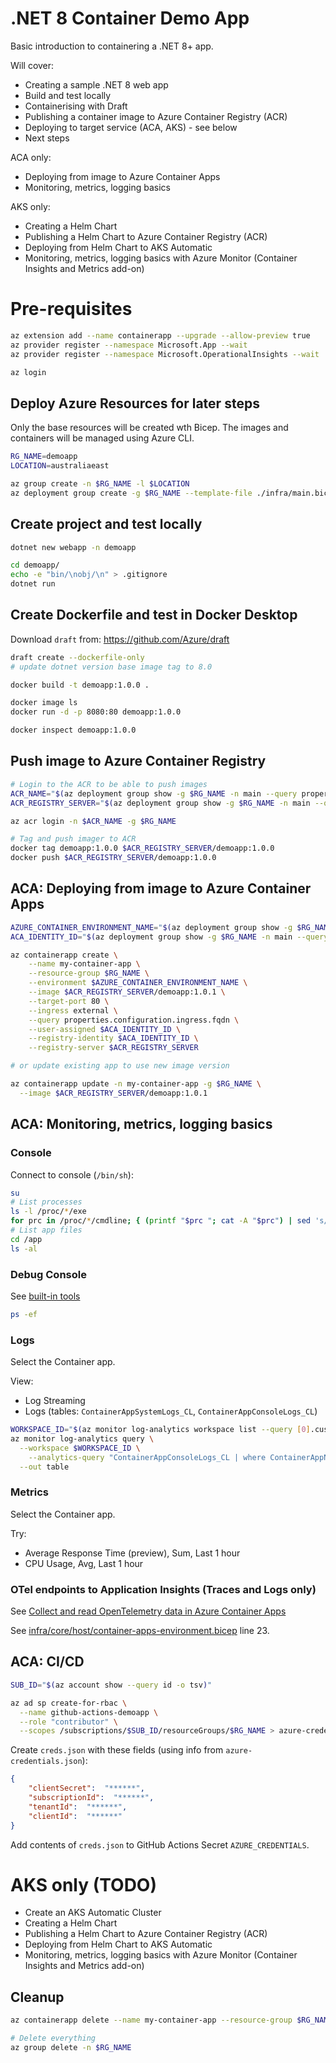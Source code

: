 # .NET 8 Container Demo App

Basic introduction to containering a .NET 8+ app.

Will cover:

- Creating a sample .NET 8 web app
- Build and test locally
- Containerising with Draft
- Publishing a container image to Azure Container Registry (ACR)
- Deploying to target service (ACA, AKS) - see below
- Next steps

ACA only:
- Deploying from image to Azure Container Apps
- Monitoring, metrics, logging basics

AKS only:
- Creating a Helm Chart
- Publishing a Helm Chart to Azure Container Registry (ACR)
- Deploying from Helm Chart to AKS Automatic
- Monitoring, metrics, logging basics with Azure Monitor (Container Insights and Metrics add-on)

# Pre-requisites

```sh
az extension add --name containerapp --upgrade --allow-preview true
az provider register --namespace Microsoft.App --wait
az provider register --namespace Microsoft.OperationalInsights --wait

az login
```

## Deploy Azure Resources for later steps

Only the base resources will be created wth Bicep.  The images and containers will be managed using Azure CLI.

```sh
RG_NAME=demoapp
LOCATION=australiaeast

az group create -n $RG_NAME -l $LOCATION
az deployment group create -g $RG_NAME --template-file ./infra/main.bicep --parameters @./infra/main.parameters.json
```

## Create project and test locally

```sh
dotnet new webapp -n demoapp

cd demoapp/
echo -e "bin/\nobj/\n" > .gitignore
dotnet run
```

## Create Dockerfile and test in Docker Desktop

Download `draft` from: https://github.com/Azure/draft

```sh
draft create --dockerfile-only
# update dotnet version base image tag to 8.0

docker build -t demoapp:1.0.0 .

docker image ls
docker run -d -p 8080:80 demoapp:1.0.0

docker inspect demoapp:1.0.0
```

## Push image to Azure Container Registry

```sh
# Login to the ACR to be able to push images
ACR_NAME="$(az deployment group show -g $RG_NAME -n main --query properties.outputs.azurE_CONTAINER_REGISTRY_NAME.value -o tsv)"
ACR_REGISTRY_SERVER="$(az deployment group show -g $RG_NAME -n main --query properties.outputs.azurE_CONTAINER_REGISTRY_ENDPOINT.value -o tsv)"

az acr login -n $ACR_NAME -g $RG_NAME

# Tag and push imager to ACR
docker tag demoapp:1.0.0 $ACR_REGISTRY_SERVER/demoapp:1.0.0
docker push $ACR_REGISTRY_SERVER/demoapp:1.0.0
```

## ACA: Deploying from image to Azure Container Apps

```sh
AZURE_CONTAINER_ENVIRONMENT_NAME="$(az deployment group show -g $RG_NAME -n main --query properties.outputs.azurE_CONTAINER_ENVIRONMENT_NAME.value -o tsv)"
ACA_IDENTITY_ID="$(az deployment group show -g $RG_NAME -n main --query properties.outputs.acA_IDENTITY_ID.value -o tsv)"

az containerapp create \
    --name my-container-app \
    --resource-group $RG_NAME \
    --environment $AZURE_CONTAINER_ENVIRONMENT_NAME \
    --image $ACR_REGISTRY_SERVER/demoapp:1.0.1 \
    --target-port 80 \
    --ingress external \
    --query properties.configuration.ingress.fqdn \
    --user-assigned $ACA_IDENTITY_ID \
    --registry-identity $ACA_IDENTITY_ID \
    --registry-server $ACR_REGISTRY_SERVER

# or update existing app to use new image version

az containerapp update -n my-container-app -g $RG_NAME \
  --image $ACR_REGISTRY_SERVER/demoapp:1.0.1
```

## ACA: Monitoring, metrics, logging basics

### Console

Connect to console (`/bin/sh`):

```sh
su
# List processes
ls -l /proc/*/exe
for prc in /proc/*/cmdline; { (printf "$prc "; cat -A "$prc") | sed 's/\^@/ /g;s|/proc/||;s|/cmdline||'; echo; }
# List app files
cd /app
ls -al
```

### Debug Console

See [built-in tools](https://learn.microsoft.com/en-us/azure/container-apps/container-debug-console?tabs=bash#built-in-tools-in-debug-console)

```sh
ps -ef
```

### Logs

Select the Container app.

View:
- Log Streaming
- Logs (tables: `ContainerAppSystemLogs_CL`, `ContainerAppConsoleLogs_CL`)

```sh
WORKSPACE_ID="$(az monitor log-analytics workspace list --query [0].customerId -o tsv)"
az monitor log-analytics query \
  --workspace $WORKSPACE_ID \
    --analytics-query "ContainerAppConsoleLogs_CL | where ContainerAppName_s contains 'my-container-app' | where TimeGenerated >= ago(30m) | project ContainerAppName_s, Log_s, TimeGenerated | order by TimeGenerated desc | take 20" \
  --out table
```

### Metrics

Select the Container app.

Try:
- Average Response Time (preview), Sum, Last 1 hour
- CPU Usage, Avg, Last 1 hour

### OTel endpoints to Application Insights (Traces and Logs only)

See [Collect and read OpenTelemetry data in Azure Container Apps](https://learn.microsoft.com/en-us/azure/container-apps/opentelemetry-agents?tabs=arm%2Carm-example)

See [infra/core/host/container-apps-environment.bicep](infra/core/host/container-apps-environment.bicep) line 23.

## ACA: CI/CD

```sh
SUB_ID="$(az account show --query id -o tsv)"

az ad sp create-for-rbac \
  --name github-actions-demoapp \
  --role "contributor" \
  --scopes /subscriptions/$SUB_ID/resourceGroups/$RG_NAME > azure-credentials.json
```

Create `creds.json` with these fields (using info from `azure-credentials.json`):

```json
{
    "clientSecret":  "******",
    "subscriptionId":  "******",
    "tenantId":  "******",
    "clientId":  "******"
}
```

Add contents of `creds.json` to GitHub Actions Secret `AZURE_CREDENTIALS`.


# AKS only (TODO)

- Create an AKS Automatic Cluster
- Creating a Helm Chart
- Publishing a Helm Chart to Azure Container Registry (ACR)
- Deploying from Helm Chart to AKS Automatic
- Monitoring, metrics, logging basics with Azure Monitor (Container Insights and Metrics add-on)

## Cleanup

```sh
az containerapp delete --name my-container-app --resource-group $RG_NAME

# Delete everything
az group delete -n $RG_NAME
```
